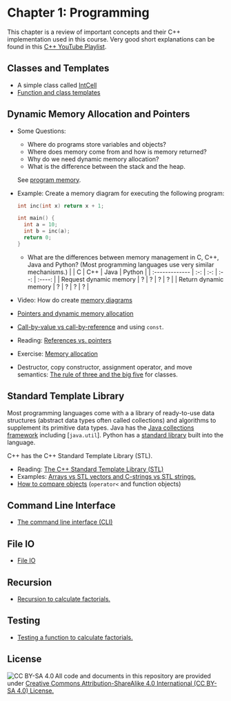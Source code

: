 # Chapter 1: Programming

This chapter is a review of important concepts and their C++ implementation 
used in this course. Very good short explanations can be found in this
[C++ YouTube Playlist](https://www.youtube.com/playlist?list=PLlrATfBNZ98dudnM48yfGUldqGD0S4FFb).

## Classes and Templates
* A simple class called [IntCell](IntCell)
* [Function and class templates](templates)

## Dynamic Memory Allocation and Pointers
* Some Questions:
  - Where do programs store variables and objects?
  - Where does memory come from and how is memory returned?
  - Why do we need dynamic memory allocation?
  - What is the difference between the stack and the heap.

  See [program memory](https://en.wikipedia.org/wiki/Data_segment).

* Example: Create a memory diagram for executing the following program:

    ```cpp
    int inc(int x) return x + 1;

    int main() {
      int a = 10;
      int b = inc(a);
      return 0;
    }
    ```

  - What are the differences between memory management in C, C++, Java and Python? (Most programming languages use very similar mechanisms.)
    |                | C   | C++ | Java | Python |
    | :------------- | :-: | :-: | :--: | :----: |
    | Request dynamic memory |  ?  |  ?  |   ?  |   ?    |
    | Return dynamic memory  |  ?  |  ?  |   ?  |   ?    |

* Video: How do create [memory diagrams](http://vimeo.com/58710057)
* [Pointers and dynamic memory allocation](pointers)
* [Call-by-value vs call-by-reference](parameters) and using `const`.
* Reading: [References vs. pointers](https://isocpp.org/wiki/faq/references)
* Exercise: [Memory allocation](memory)
* Destructor, copy constructor, assignment operator, and move semantics: [The rule of three and the big five](big-five) for classes.

## Standard Template Library

Most programming languages come with a a library of ready-to-use data structures (abstract data types often called collections) and algorithms to supplement
its primitive data types. Java has the [Java collections framework](https://en.wikipedia.org/wiki/Java_collections_framework) including [`java.util`]. Python has a [standard library](https://docs.python.org/3/library/index.html) built into the language.

C++ has the C++ Standard Template Library (STL).

* Reading: [The C++ Standard Template Library (STL)](https://www.geeksforgeeks.org/the-c-standard-template-library-stl/)
* Examples: [Arrays vs STL vectors and C-strings vs STL strings.](vector_string)
* [How to compare objects](comparator) (`operator<` and function objects)

## Command Line Interface
* [The command line interface (CLI)](cli)

## File IO
* [File IO](io)

## Recursion
* [Recursion to calculate factorials.](factorial)

## Testing
* [Testing a function to calculate factorials.](factorial)


## License

<img src="https://licensebuttons.net/l/by-sa/3.0/88x31.png" alt="CC BY-SA 4.0" align="left">

All code and documents in this repository are provided under [Creative Commons Attribution-ShareAlike 4.0 International (CC BY-SA 4.0) License.](https://creativecommons.org/licenses/by-sa/4.0/)